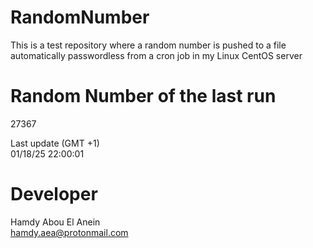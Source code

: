 # RandomNumber    
This is a test repository where a random number is pushed to a file automatically passwordless from a cron job in my Linux CentOS server    
# Random Number of the last run   
27367
      
Last update (GMT +1)    
01/18/25 22:00:01
# Developer    
Hamdy Abou El Anein   
hamdy.aea@protonmail.com

